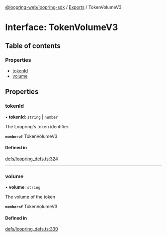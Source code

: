 [@loopring-web/loopring-sdk](../README.md) / [Exports](../modules.md) / TokenVolumeV3

# Interface: TokenVolumeV3

## Table of contents

### Properties

- [tokenId](TokenVolumeV3.md#tokenid)
- [volume](TokenVolumeV3.md#volume)

## Properties

### tokenId

• **tokenId**: `string` \| `number`

The Loopring\'s token identifier.

**`memberof`** TokenVolumeV3

#### Defined in

[defs/loopring_defs.ts:324](https://github.com/Loopring/loopring_sdk/blob/1d20f38/src/defs/loopring_defs.ts#L324)

___

### volume

• **volume**: `string`

The volume of the token

**`memberof`** TokenVolumeV3

#### Defined in

[defs/loopring_defs.ts:330](https://github.com/Loopring/loopring_sdk/blob/1d20f38/src/defs/loopring_defs.ts#L330)
